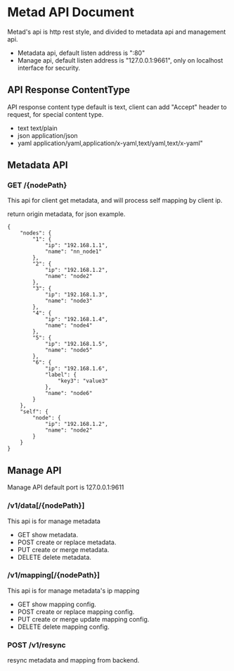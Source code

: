 # Metad API Document

Metad's api is http rest style, and divided to metadata api and management api.

* Metadata api, default listen address is ":80"
* Manage api, default listen address is "127.0.0.1:9661", only on localhost interface for security.

## API Response ContentType

API response content type default is text, client can add "Accept" header to request, for special content type.

* text text/plain
* json application/json
* yaml application/yaml,application/x-yaml,text/yaml,text/x-yaml"

## Metadata API

### GET /{nodePath}

This api for client get metadata, and will process self mapping by client ip.

return origin metadata, for json example.

```
{
	"nodes": {
		"1": {
			"ip": "192.168.1.1",
			"name": "nn_node1"
		},
		"2": {
			"ip": "192.168.1.2",
			"name": "node2"
		},
		"3": {
			"ip": "192.168.1.3",
			"name": "node3"
		},
		"4": {
			"ip": "192.168.1.4",
			"name": "node4"
		},
		"5": {
			"ip": "192.168.1.5",
			"name": "node5"
		},
		"6": {
			"ip": "192.168.1.6",
			"label": {
				"key3": "value3"
			},
			"name": "node6"
		}
	},
	"self": {
		"node": {
			"ip": "192.168.1.2",
			"name": "node2"
		}
	}
}
```

## Manage API

Manage API default port is 127.0.0.1:9611

### /v1/data[/{nodePath}] 

This api is for manage metadata

* GET show metadata.
* POST create or replace metadata. 
* PUT create or merge metadata.
* DELETE delete metadata.
    
### /v1/mapping[/{nodePath}] 

This api is for manage metadata's ip mapping

* GET show mapping config.
* POST create or replace mapping config. 
* PUT create or merge update mapping config.
* DELETE delete mapping config.

### POST /v1/resync

resync metadata and mapping from backend.
